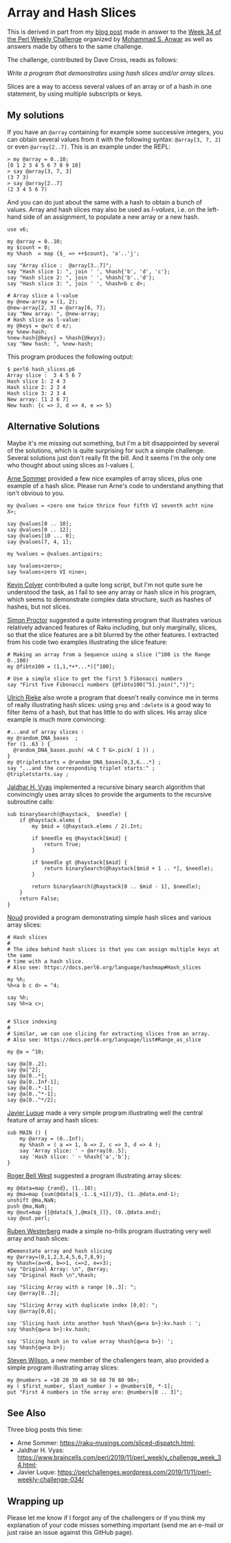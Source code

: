# Array and Hash Slices

This is derived in part from my [blog post](http://blogs.perl.org/users/laurent_r/2019/11/perl-weekly-challenge-34-array-and-hash-slices-and-dispatch-tables.html) made in answer to the [Week 34 of the Perl Weekly Challenge](https://perlweeklychallenge.org/blog/perl-weekly-challenge-034/) organized by  <a href="http://blogs.perl.org/users/mohammad_s_anwar/">Mohammad S. Anwar</a> as well as answers made by others to the same challenge.

The challenge, contributed by Dave Cross,  reads as follows:

*Write a program that demonstrates using hash slices and/or array slices.*

Slices are a way to access several values of an array or of a hash in one statement, by using multiple subscripts or keys.

## My solutions

If you have an `@array` containing for example some successive integers, you can obtain several values from it with the following syntax: `@array[3, 7, 2]` or even `@array[2..7]`. This is an example under the REPL:

    > my @array = 0..10;
    [0 1 2 3 4 5 6 7 8 9 10]
    > say @array[3, 7, 3]
    (3 7 3)
    > say @array[2..7]
    (2 3 4 5 6 7)

And you can do just about the same with a hash to obtain a bunch of values. Array and hash slices may also be used as *l-values*, i.e. on the left-hand side of an assignment, to populate a new array or a new hash.

``` Perl6
use v6;

my @array = 0..10;
my $count = 0;
my %hash  = map {$_ => ++$count}, 'a'..'j';

say "Array slice :  @array[3..7]";
say "Hash slice 1: ", join ' ', %hash{'b', 'd', 'c'};
say "Hash slice 2: ", join ' ', %hash{'b'..'d'};
say "Hash slice 3: ", join ' ', %hash<b c d>;

# Array slice a l-value
my @new-array = (1, 2);
@new-array[2, 3] = @array[6, 7];
say "New array: ", @new-array;
# Hash slice as l-value:
my @keys = qw/c d e/;
my %new-hash;
%new-hash{@keys} = %hash{@keys};
say "New hash: ", %new-hash;
```

This program produces the following output:

    $ perl6 hash_slices.p6
    Array slice :  3 4 5 6 7
    Hash slice 1: 2 4 3
    Hash slice 2: 2 3 4
    Hash slice 3: 2 3 4
    New array: [1 2 6 7]
    New hash: {c => 3, d => 4, e => 5}

## Alternative Solutions

Maybe it's me missing out something, but I'm a bit disappointed by several of the solutions, which is quite surprising for such a simple challenge. Several solutions just don't really fit the bill. And it seems I'm the only one who thought about using slices as l-values (.

[Arne Sommer](https://github.com/manwar/perlweeklychallenge-club/blob/master/challenge-034/arne-sommer/perl6/ch-1.p6) provided a few nice examples of array slices, plus one example of a hash slice. Please run Arne's code to understand anything that isn't obvious to you.

``` Perl6
my @values = <zero one twice thrice four fifth VI seventh acht nine X>;

say @values[0 .. 10];
say @values[0 .. 12];
say @values[10 ... 0];
say @values[7, 4, 1];

my %values = @values.antipairs;

say %values<zero>;
say %values<zero VI nine>;
```

[Kevin Colyer](https://github.com/manwar/perlweeklychallenge-club/blob/master/challenge-034/kevin-colyer/perl6/ch-1.p6) contributed a quite long script, but I'm not quite sure he understood the task, as I fail to see any array or hash slice in his program, which seems to demonstrate complex data structure, such as hashes of hashes, but not slices.

[Simon Proctor](https://github.com/manwar/perlweeklychallenge-club/blob/master/challenge-034/simon-proctor/perl6/ch-1.p6) suggested a quite interesting program that illustrates various relatively advanced features of Raku including, but only marginally, slices, so that the slice features are a bit blurred by the other features. I extracted from his code two examples illustrating the slice feature:

``` Perl6
# Making an array from a Sequence using a slice (^100 is the Range 0..100)
my @fibto100 = (1,1,*+*...*)[^100];

# Use a simple slice to get the first 5 Fibonacci numbers
say "First five Fibonacci numbers {@fibto100[^5].join(",")}";
```

[Ulrich Rieke](https://github.com/manwar/perlweeklychallenge-club/blob/master/challenge-034/ulrich-rieke/perl6/ch-1.p6) also wrote a program that doesn't really convince me in terms of really illustrating hash slices: using `grep` and `:delete` is a good way to filter items of a hash, but that has little to do with slices.  His array slice example is much more convincing:

``` Perl6
#...and of array slices :
my @random_DNA_bases  ;
for (1..63 ) {
  @random_DNA_bases.push( <A C T G>.pick( 1 )) ;
}
my @tripletstarts = @random_DNA_bases[0,3,6...*] ;
say "...and the corresponding triplet starts:" ;
@tripletstarts.say ;
```

[Jaldhar H. Vyas](https://github.com/manwar/perlweeklychallenge-club/blob/master/challenge-034/jaldhar-h-vyas/perl6/ch-1.p6) implemented a recursive binary search algorithm that convincingly uses array slices to provide the arguments to the recursive subroutine calls:

``` Perl6
sub binarySearch(@haystack,  $needle) {
    if @haystack.elems {
        my $mid = (@haystack.elems / 2).Int; 

        if $needle eq @haystack[$mid] { 
            return True;
        }

        if $needle gt @haystack[$mid] { 
            return binarySearch(@haystack[$mid + 1 .. *], $needle);
        } 

        return binarySearch(@haystack[0 .. $mid - 1], $needle);
    }
    return False;
}
```

[Noud](https://github.com/manwar/perlweeklychallenge-club/blob/master/challenge-034/noud/perl6/ch-1.p6) provided a program demonstrating simple hash slices and various array slices:

``` Perl6
# Hash slices
#
# The idea behind hash slices is that you can assign multiple keys at the same
# time with a hash slice.
# Also see: https://docs.perl6.org/language/hashmap#Hash_slices

my %h;
%h<a b c d> = ^4;

say %h;
say %h<a c>;


# Slice indexing
#
# Similar, we can use slicing for extracting slices from an array.
# Also see: https://docs.perl6.org/language/list#Range_as_slice

my @a = ^10;

say @a[0..2];
say @a[^2];
say @a[0..*];
say @a[0..Inf-1];
say @a[0..*-1];
say @a[0..^*-1];
say @a[0..^*/2]; 
```

[Javier Luque](https://github.com/manwar/perlweeklychallenge-club/blob/master/challenge-034/javier-luque/perl6/ch-1.p6) made a very simple program illustrating well the central feature of array and hash slices:

``` Perl6
sub MAIN () {
    my @array = (0..Inf);
    my %hash = ( a => 1, b => 2, c => 3, d => 4 );
    say 'Array slice: ' ~ @array[0..5];
    say 'Hash slice: ' ~ %hash{'a','b'};
}
```

[Roger Bell West](https://github.com/manwar/perlweeklychallenge-club/blob/master/challenge-034/roger-bell-west/perl6/ch-1.p6) suggested a program illustrating array slices:

``` Perl6
my @data=map {rand}, (1..10);
my @ma=map {sum(@data[$_-1..$_+1])/3}, (1..@data.end-1);
unshift @ma,NaN;
push @ma,NaN;
my @out=map {[@data[$_],@ma[$_]]}, (0..@data.end);
say @out.perl;
```

[Ruben Westerberg](https://github.com/manwar/perlweeklychallenge-club/blob/master/challenge-034/ruben-westerberg/perl6/ch-1.p6) made a simple no-frills program illustrating very well array and hash slices:

``` Perl6
#Demonstate array and hash slicing
my @array=(0,1,2,3,4,5,6,7,8,9);
my %hash=(a=>0, b=>1, c=>2, e=>3);
say "Original Array: \n", @array;
say "Original Hash \n",%hash; 

say "Slicing Array with a range [0..3]: ";
say @array[0..3];

say "Slicing Array with duplicate index [0,0]: ";
say @array[0,0];

say 'Slicing hash into another hash %hash{qw<a b>}:kv.hash : ';
say %hash{qw<a b>}:kv.hash;

say 'Slicing hash in to value array %hash{qw<a b>}: ';
say %hash{qw<a b>};
```

[Steven Wilson](https://github.com/manwar/perlweeklychallenge-club/blob/master/challenge-034/steven-wilson/perl6/ch-1.p6), a new member of the challengers team, also provided a simple program illustrating array slices:

``` Perl6
my @numbers = <10 20 30 40 50 60 70 80 90>;
my ( $first_number, $last_number ) = @numbers[0, *-1];
put "First 4 numbers in the array are: @numbers[0 .. 3]";
```

## See Also

Three blog posts this time:

* Arne Sommer: https://raku-musings.com/sliced-dispatch.html;
* Jaldhar H. Vyas: https://www.braincells.com/perl/2019/11/perl_weekly_challenge_week_34.html;
* Javier Luque: https://perlchallenges.wordpress.com/2019/11/11/perl-weekly-challenge-034/

## Wrapping up

Please let me know if I forgot any of the challengers or if you think my explanation of your code misses something important (send me an e-mail or just raise an issue against this GitHub page).



